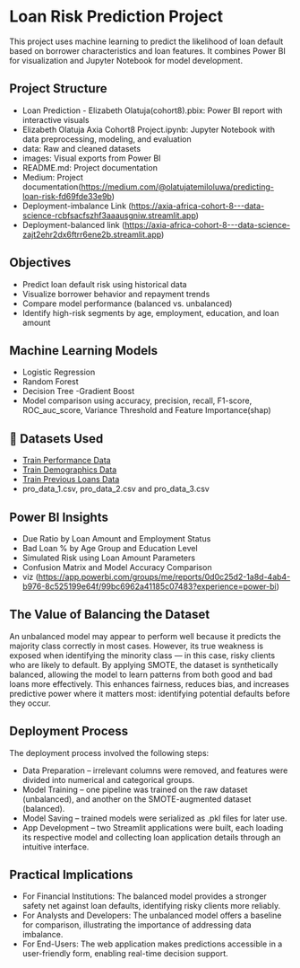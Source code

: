 # Loan Risk Prediction Project

This project uses machine learning to predict the likelihood of loan default based on borrower characteristics and loan features. It combines Power BI for visualization and Jupyter Notebook for model development.

## Project Structure

- Loan Prediction - Elizabeth Olatuja(cohort8).pbix: Power BI report with interactive visuals
- Elizabeth Olatuja Axia Cohort8 Project.ipynb: Jupyter Notebook with data preprocessing, modeling, and evaluation
- data: Raw and cleaned datasets
- images: Visual exports from Power BI
- README.md: Project documentation
- Medium: Project documentation(https://medium.com/@olatujatemiloluwa/predicting-loan-risk-fd69fde33e9b)
- Deployment-imbalance Link (https://axia-africa-cohort-8---data-science-rcbfsacfszhf3aaausgniw.streamlit.app)
- Deployment-balanced link (https://axia-africa-cohort-8---data-science-zajt2ehr2dx6ftrr6ene2b.streamlit.app)

## Objectives

- Predict loan default risk using historical data
- Visualize borrower behavior and repayment trends
- Compare model performance (balanced vs. unbalanced)
- Identify high-risk segments by age, employment, education, and loan amount

## Machine Learning Models

- Logistic Regression
- Random Forest
- Decision Tree
-Gradient Boost
- Model comparison using accuracy, precision, recall, F1-score, ROC_auc_score, Variance Threshold and Feature Importance(shap)

## 📂 Datasets Used

- [Train Performance Data](https://raw.githubusercontent.com/Oyeniran20/axia_cohort_8/refs/heads/main/trainperf.csv)
- [Train Demographics Data](https://raw.githubusercontent.com/Oyeniran20/axia_cohort_8/refs/heads/main/traindemographics.csv)
- [Train Previous Loans Data](https://raw.githubusercontent.com/Oyeniran20/axia_cohort_8/refs/heads/main/trainprevloans.csv)
- pro_data_1.csv, pro_data_2.csv and pro_data_3.csv

## Power BI Insights

- Due Ratio by Loan Amount and Employment Status
- Bad Loan % by Age Group and Education Level
- Simulated Risk using Loan Amount Parameters
- Confusion Matrix and Model Accuracy Comparison
- viz (https://app.powerbi.com/groups/me/reports/0d0c25d2-1a8d-4ab4-b976-8c525199e64f/99bc6962a41185c07483?experience=power-bi)


## The Value of Balancing the Dataset

An unbalanced model may appear to perform well because it predicts the majority class correctly in most cases. However, its true weakness is exposed when identifying the minority class — in this case, risky clients who are likely to default. By applying SMOTE, the dataset is synthetically balanced, allowing the model to learn patterns from both good and bad loans more effectively. This enhances fairness, reduces bias, and increases predictive power where it matters most: identifying potential defaults before they occur.

## Deployment Process

The deployment process involved the following steps:
- Data Preparation – irrelevant columns were removed, and features were divided into numerical and categorical groups.
- Model Training – one pipeline was trained on the raw dataset (unbalanced), and another on the SMOTE-augmented dataset (balanced).
- Model Saving – trained models were serialized as .pkl files for later use.
- App Development – two Streamlit applications were built, each loading its respective model and collecting loan application details through an intuitive interface.

## Practical Implications

- For Financial Institutions: The balanced model provides a stronger safety net against loan defaults, identifying risky clients more reliably.
- For Analysts and Developers: The unbalanced model offers a baseline for comparison, illustrating the importance of addressing data imbalance.
- For End-Users: The web application makes predictions accessible in a user-friendly form, enabling real-time decision support.
